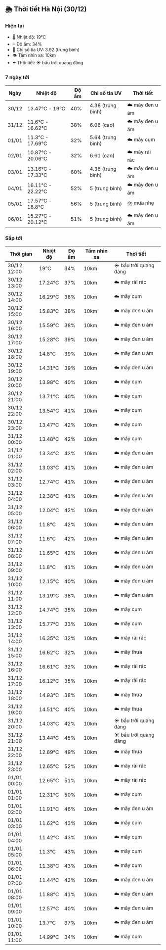 ## 🌦️ Thời tiết Hà Nội (30/12)

### Hiện tại

- 🌡️ Nhiệt độ: 19℃
- 💦 Độ ẩm: 34%
- 🌟 Chỉ số tia UV: 3.92 (trung bình)
- 👁️ Tầm nhìn xa: 10km
- ☂️ Thời tiết: ☀️ bầu trời quang đãng

### 7 ngày tới

| Ngày | Nhiệt độ | Độ ẩm | Chỉ số tia UV | Thời tiết |
| --- | --- | --- | --- | --- |
| 30/12 | 13.47℃ - 19℃ | 40% | 4.38 (trung bình) | ☁️ mây đen u ám |
| 31/12 | 11.6℃ - 16.62℃ | 38% | 6.06 (cao) | ☁️ mây đen u ám |
| 01/01 | 11.3℃ - 17.69℃ | 32% | 5.64 (trung bình) | ☁️ mây cụm |
| 02/01 | 10.87℃ - 20.06℃ | 32% | 6.61 (cao) | ☁️ mây rải rác |
| 03/01 | 13.16℃ - 17.33℃ | 60% | 4.38 (trung bình) | ☁️ mây đen u ám |
| 04/01 | 16.11℃ - 22.22℃ | 52% | 5 (trung bình) | ☁️ mây đen u ám |
| 05/01 | 17.57℃ - 18.8℃ | 56% | 5 (trung bình) | ⛈️ mưa nhẹ |
| 06/01 | 15.27℃ - 20.12℃ | 51% | 5 (trung bình) | ☁️ mây đen u ám |

### Sắp tới

| Thời gian | Nhiệt độ | Độ ẩm | Tầm nhìn xa | Thời tiết |
| --- | --- | --- | --- | --- |
| 30/12 12:00 | 19℃ | 34% | 10km | ☀️ bầu trời quang đãng |
| 30/12 13:00 | 17.24℃ | 37% | 10km | ☁️ mây rải rác |
| 30/12 14:00 | 16.29℃ | 38% | 10km | ☁️ mây cụm |
| 30/12 15:00 | 15.83℃ | 38% | 10km | ☁️ mây đen u ám |
| 30/12 16:00 | 15.59℃ | 38% | 10km | ☁️ mây đen u ám |
| 30/12 17:00 | 15.28℃ | 39% | 10km | ☁️ mây đen u ám |
| 30/12 18:00 | 14.8℃ | 39% | 10km | ☁️ mây đen u ám |
| 30/12 19:00 | 14.31℃ | 39% | 10km | ☁️ mây đen u ám |
| 30/12 20:00 | 13.98℃ | 40% | 10km | ☁️ mây cụm |
| 30/12 21:00 | 13.71℃ | 40% | 10km | ☁️ mây cụm |
| 30/12 22:00 | 13.54℃ | 41% | 10km | ☁️ mây cụm |
| 30/12 23:00 | 13.47℃ | 42% | 10km | ☁️ mây cụm |
| 31/12 00:00 | 13.48℃ | 42% | 10km | ☁️ mây cụm |
| 31/12 01:00 | 13.34℃ | 42% | 10km | ☁️ mây đen u ám |
| 31/12 02:00 | 13.03℃ | 41% | 10km | ☁️ mây đen u ám |
| 31/12 03:00 | 12.74℃ | 41% | 10km | ☁️ mây đen u ám |
| 31/12 04:00 | 12.38℃ | 41% | 10km | ☁️ mây đen u ám |
| 31/12 05:00 | 12.04℃ | 42% | 10km | ☁️ mây đen u ám |
| 31/12 06:00 | 11.8℃ | 42% | 10km | ☁️ mây đen u ám |
| 31/12 07:00 | 11.6℃ | 42% | 10km | ☁️ mây đen u ám |
| 31/12 08:00 | 11.65℃ | 42% | 10km | ☁️ mây đen u ám |
| 31/12 09:00 | 11.8℃ | 41% | 10km | ☁️ mây đen u ám |
| 31/12 10:00 | 12.15℃ | 40% | 10km | ☁️ mây đen u ám |
| 31/12 11:00 | 13.19℃ | 38% | 10km | ☁️ mây đen u ám |
| 31/12 12:00 | 14.74℃ | 35% | 10km | ☁️ mây cụm |
| 31/12 13:00 | 15.77℃ | 33% | 10km | ☁️ mây cụm |
| 31/12 14:00 | 16.35℃ | 32% | 10km | ☁️ mây rải rác |
| 31/12 15:00 | 16.62℃ | 32% | 10km | ☁️ mây thưa |
| 31/12 16:00 | 16.61℃ | 32% | 10km | ☁️ mây rải rác |
| 31/12 17:00 | 16.12℃ | 35% | 10km | ☁️ mây rải rác |
| 31/12 18:00 | 14.93℃ | 38% | 10km | ☁️ mây thưa |
| 31/12 19:00 | 14.51℃ | 40% | 10km | ☁️ mây thưa |
| 31/12 20:00 | 14.03℃ | 42% | 10km | ☀️ bầu trời quang đãng |
| 31/12 21:00 | 13.44℃ | 45% | 10km | ☀️ bầu trời quang đãng |
| 31/12 22:00 | 12.89℃ | 49% | 10km | ☁️ mây thưa |
| 31/12 23:00 | 12.65℃ | 52% | 10km | ☁️ mây rải rác |
| 01/01 00:00 | 12.65℃ | 51% | 10km | ☁️ mây rải rác |
| 01/01 01:00 | 12.31℃ | 50% | 10km | ☁️ mây cụm |
| 01/01 02:00 | 11.91℃ | 46% | 10km | ☁️ mây đen u ám |
| 01/01 03:00 | 11.62℃ | 43% | 10km | ☁️ mây cụm |
| 01/01 04:00 | 11.42℃ | 43% | 10km | ☁️ mây cụm |
| 01/01 05:00 | 11.3℃ | 43% | 10km | ☁️ mây cụm |
| 01/01 06:00 | 11.38℃ | 43% | 10km | ☁️ mây cụm |
| 01/01 07:00 | 11.44℃ | 43% | 10km | ☁️ mây đen u ám |
| 01/01 08:00 | 11.88℃ | 41% | 10km | ☁️ mây đen u ám |
| 01/01 09:00 | 12.57℃ | 40% | 10km | ☁️ mây đen u ám |
| 01/01 10:00 | 13.7℃ | 37% | 10km | ☁️ mây đen u ám |
| 01/01 11:00 | 14.99℃ | 34% | 10km | ☁️ mây cụm |
